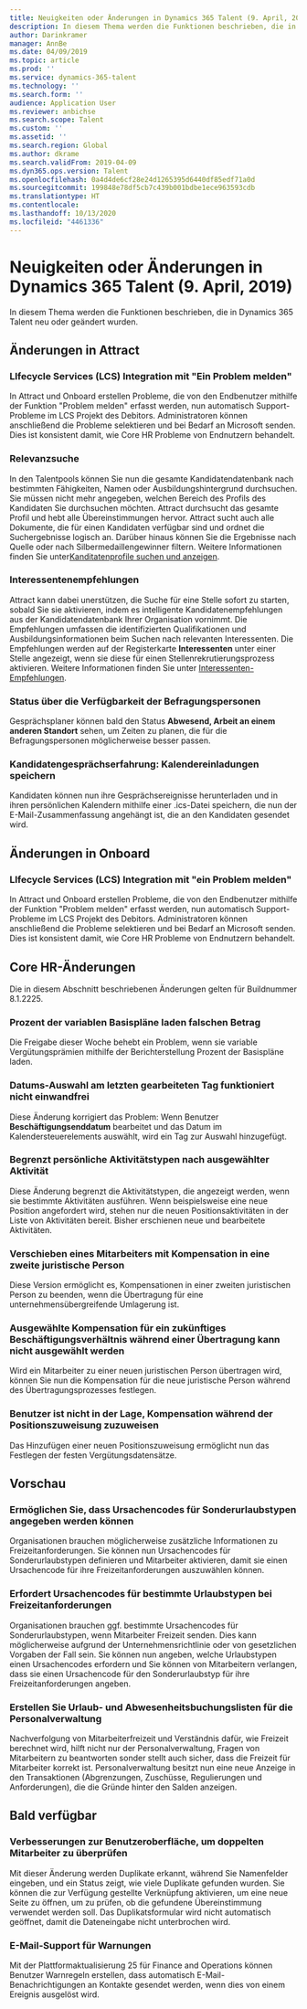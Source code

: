 ```yaml
---
title: Neuigkeiten oder Änderungen in Dynamics 365 Talent (9. April, 2019)
description: In diesem Thema werden die Funktionen beschrieben, die in Microsoft Dynamics 365 Talent entweder neu oder geändert sind.
author: Darinkramer
manager: AnnBe
ms.date: 04/09/2019
ms.topic: article
ms.prod: ''
ms.service: dynamics-365-talent
ms.technology: ''
ms.search.form: ''
audience: Application User
ms.reviewer: anbichse
ms.search.scope: Talent
ms.custom: ''
ms.assetid: ''
ms.search.region: Global
ms.author: dkrame
ms.search.validFrom: 2019-04-09
ms.dyn365.ops.version: Talent
ms.openlocfilehash: 0a4d4de6cf28e24d1265395d6440df85edf71a0d
ms.sourcegitcommit: 199848e78df5cb7c439b001bdbe1ece963593cdb
ms.translationtype: HT
ms.contentlocale: 
ms.lasthandoff: 10/13/2020
ms.locfileid: "4461336"
---
```

# <a name="whats-new-or-changed-in-dynamics-365-talent-april-9-2019"></a>Neuigkeiten oder Änderungen in Dynamics 365 Talent (9. April, 2019)

In diesem Thema werden die Funktionen beschrieben, die in Dynamics 365 Talent neu oder geändert wurden.

## <a name="changes-in-attract"></a>Änderungen in Attract

### <a name="lifecycle-services-lcs-integration-with-report-a-problem"></a>LIfecycle Services (LCS) Integration mit "Ein Problem melden"
In Attract und Onboard erstellen Probleme, die von den Endbenutzer mithilfe der Funktion "Problem melden" erfasst werden, nun automatisch Support-Probleme im LCS Projekt des Debitors. Administratoren können anschließend die Probleme selektieren und bei Bedarf an Microsoft senden. Dies ist konsistent damit, wie Core HR Probleme von Endnutzern behandelt.

### <a name="relevance-search"></a>Relevanzsuche
In den Talentpools können Sie nun die gesamte Kandidatendatenbank nach bestimmten Fähigkeiten, Namen oder Ausbildungshintergrund durchsuchen. Sie müssen nicht mehr angegeben, welchen Bereich des Profils des Kandidaten Sie durchsuchen möchten. Attract durchsucht das gesamte Profil und hebt alle Übereinstimmungen hervor. Attract sucht auch alle Dokumente, die für einen Kandidaten verfügbar sind und ordnet die Suchergebnisse logisch an. Darüber hinaus können Sie die Ergebnisse nach Quelle oder nach Silbermedaillengewinner filtern. Weitere Informationen finden Sie unter[Kanditatenprofile suchen und anzeigen](https://docs.microsoft.com/dynamics365/unified-operations/talent/attract-talent-pools#search-and-view-candidate-profiles).

### <a name="prospect-recommendations"></a>Interessentenempfehlungen
Attract kann dabei unerstützen, die Suche für eine Stelle sofort zu starten, sobald Sie sie aktivieren, indem es intelligente Kandidatenempfehlungen aus der Kandidatendatenbank Ihrer Organisation vornimmt. Die Empfehlungen umfassen die identifizierten Qualifikationen und Ausbildungsinformationen beim Suchen nach relevanten Interessenten. Die Empfehlungen werden auf der Registerkarte **Interessenten** unter einer Stelle angezeigt, wenn sie diese für einen Stellenrekrutierungsprozess aktivieren. Weitere Informationen finden Sie unter [Interessenten-Empfehlungen](https://docs.microsoft.com/dynamics365/unified-operations/talent/intelligent-recommendations#prospect-recommendations).

### <a name="interviewer-availability-statuses"></a>Status über die Verfügbarkeit der Befragungspersonen
Gesprächsplaner können bald  den Status **Abwesend, Arbeit an einem anderen Standort** sehen, um Zeiten zu planen, die für die Befragungspersonen möglicherweise besser passen.

### <a name="candidate-interview-experience-save-calendar-invites"></a>Kandidatengesprächserfahrung: Kalendereinladungen speichern
Kandidaten können nun ihre Gesprächsereignisse herunterladen und in ihren persönlichen Kalendern mithilfe einer .ics-Datei speichern, die nun der E-Mail-Zusammenfassung angehängt ist, die an den Kandidaten gesendet wird.

## <a name="changes-in-onboard"></a>Änderungen in Onboard

### <a name="lifecycle-services-lcs-integration-with-report-a-problem"></a>LIfecycle Services (LCS) Integration mit "ein Problem melden"
In Attract und Onboard erstellen Probleme, die von den Endbenutzer mithilfe der Funktion "Problem melden" erfasst werden, nun automatisch Support-Probleme im LCS Projekt des Debitors. Administratoren können anschließend die Probleme selektieren und bei Bedarf an Microsoft senden. Dies ist konsistent damit, wie Core HR Probleme von Endnutzern behandelt.

## <a name="changes-in-core-hr"></a>Core HR-Änderungen
Die in diesem Abschnitt beschriebenen Änderungen gelten für Buildnummer 8.1.2225.

### <a name="percent-of-basis-variable-plans-load-incorrect-amount"></a>Prozent der variablen Basispläne laden falschen Betrag
Die Freigabe dieser Woche behebt ein Problem, wenn sie variable Vergütungsprämien mithilfe der Berichterstellung Prozent der Basispläne laden.
 
### <a name="date-picker-on-last-day-worked-doesnt-work-correctly"></a>Datums-Auswahl am letzten gearbeiteten Tag funktioniert nicht einwandfrei
Diese Änderung korrigiert das Problem: Wenn Benutzer **Beschäftigungsenddatum** bearbeitet und das Datum im Kalendersteuerelements auswählt, wird ein Tag zur Auswahl hinzugefügt.

###  <a name="limit-personnel-action-types-by-the-action-taken"></a>Begrenzt persönliche Aktivitätstypen nach ausgewählter Aktivität
Diese Änderung begrenzt die Aktivitätstypen, die angezeigt werden, wenn sie bestimmte Aktivitäten ausführen. Wenn beispielsweise eine neue Position angefordert wird, stehen nur die neuen Positionsaktivitäten in der Liste von Aktivitäten bereit. Bisher erschienen neue und bearbeitete Aktivitäten. 

### <a name="transferring-an-employee-with-compensation-in-a-second-legal-entity"></a>Verschieben eines Mitarbeiters mit Kompensation in eine zweite juristische Person
Diese Version ermöglicht es, Kompensationen in einer zweiten juristischen Person zu beenden, wenn die Übertragung für eine unternehmensübergreifende Umlagerung ist.

### <a name="unable-to-select-compensation-for-a-future-employment-during-a-transfer"></a>Ausgewählte Kompensation für ein zukünftiges Beschäftigungsverhältnis während einer Übertragung kann nicht ausgewählt werden
Wird ein Mitarbeiter zu einer neuen juristischen Person übertragen wird, können Sie nun die Kompensation für die neue juristische Person während des Übertragungsprozesses festlegen.

### <a name="user-isnt-able-to-assign-compensation-during-position-assignment"></a>Benutzer ist nicht in der Lage, Kompensation während der Positionszuweisung zuzuweisen
Das Hinzufügen einer neuen Positionszuweisung ermöglicht nun das Festlegen der festen Vergütungsdatensätze. 

## <a name="in-preview"></a>Vorschau

### <a name="allow-reason-codes-to-be-specified-on-leave-types"></a>Ermöglichen Sie, dass Ursachencodes für Sonderurlaubstypen angegeben werden können
Organisationen brauchen möglicherweise zusätzliche Informationen zu Freizeitanforderungen. Sie können nun Ursachencodes für Sonderurlaubstypen definieren und Mitarbeiter aktivieren, damit sie einen Ursachencode für ihre Freizeitanforderungen auszuwählen können.

### <a name="require-reason-codes-for-certain-leave-types-on-time-off-requests"></a>Erfordert Ursachencodes für bestimmte Urlaubstypen bei Freizeitanforderungen
Organisationen brauchen ggf. bestimmte Ursachencodes für Sonderurlaubstypen, wenn Mitarbeiter Freizeit senden. Dies kann möglicherweise aufgrund der Unternehmensrichtlinie oder von gesetzlichen Vorgaben der Fall sein. Sie können nun angeben, welche Urlaubstypen einen Ursachencodes erfordern und Sie können von Mitarbeitern verlangen, dass sie einen Ursachencode für den Sonderurlaubstyp für ihre Freizeitanforderungen angeben.

### <a name="provide-leave-and-absence-transaction-list-for-hr"></a>Erstellen Sie Urlaub- und Abwesenheitsbuchungslisten für die Personalverwaltung
Nachverfolgung von Mitarbeiterfreizeit und Verständnis dafür, wie Freizeit berechnet wird, hilft nicht nur der Personalverwaltung, Fragen von Mitarbeitern zu beantworten sonder stellt auch sicher, dass die Freizeit für Mitarbeiter korrekt ist. Personalverwaltung besitzt nun eine neue Anzeige in den Transaktionen (Abgrenzungen, Zuschüsse, Regulierungen und Anforderungen), die die Gründe hinter den Salden anzeigen. 

## <a name="coming-soon"></a>Bald verfügbar

### <a name="improvements-to-the-user-interface-for-duplicate-employee-check"></a>Verbesserungen zur Benutzeroberfläche, um doppelten Mitarbeiter zu überprüfen
Mit dieser Änderung werden Duplikate erkannt, während Sie Namenfelder eingeben, und ein Status zeigt, wie viele Duplikate gefunden wurden. Sie können die zur Verfügung gestellte Verknüpfung aktivieren, um eine neue Seite zu öffnen, um zu prüfen, ob die gefundene Übereinstimmung verwendet werden soll. Das Duplikatsformular wird nicht automatisch geöffnet, damit die Dateneingabe nicht unterbrochen wird.

###  <a name="email-support-for-alerts"></a>E-Mail-Support für Warnungen
Mit der Plattformaktualisierung 25 für Finance and Operations können Benutzer Warnregeln erstellen, dass automatisch E-Mail-Benachrichtigungen an Kontakte gesendet werden, wenn dies von einem Ereignis ausgelöst wird. 
